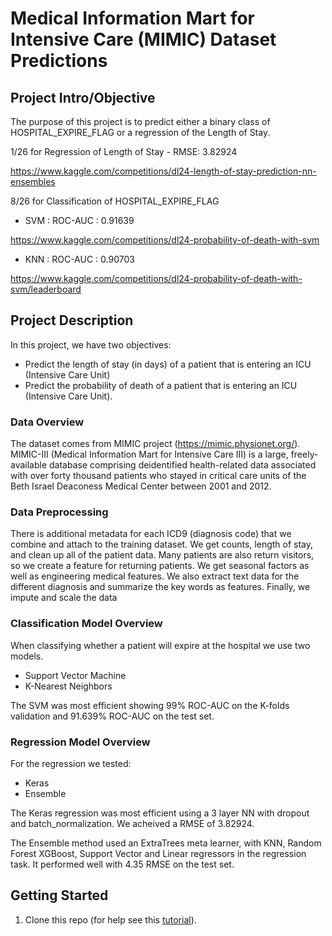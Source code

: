 
# Medical Information Mart for Intensive Care (MIMIC) Dataset Predictions

## Project Intro/Objective
The purpose of this project is to predict either a binary class of HOSPITAL_EXPIRE_FLAG or a regression of the Length of Stay. 

1/26 for Regression of Length of Stay - RMSE: 3.82924

https://www.kaggle.com/competitions/dl24-length-of-stay-prediction-nn-ensembles

8/26 for Classification of HOSPITAL_EXPIRE_FLAG 
- SVM : ROC-AUC : 0.91639

https://www.kaggle.com/competitions/dl24-probability-of-death-with-svm

- KNN : ROC-AUC : 0.90703

https://www.kaggle.com/competitions/dl24-probability-of-death-with-svm/leaderboard


## Project Description
In this project, we have two objectives:

- Predict the length of stay (in days) of a patient that is entering an ICU (Intensive Care Unit) 
- Predict the probability of death of a patient that is entering an ICU (Intensive Care Unit).

### Data Overview

The dataset comes from MIMIC project (https://mimic.physionet.org/). MIMIC-III (Medical Information Mart for Intensive Care III) is a large, freely-available database comprising deidentified health-related data associated with over forty thousand patients who stayed in critical care units of the Beth Israel Deaconess Medical Center between 2001 and 2012.

### Data Preprocessing

There is additional metadata for each ICD9 (diagnosis code) that we combine and attach to the training dataset. 
We get counts, length of stay, and clean up all of the patient data. 
Many patients are also return visitors, so we create a feature for returning patients. 
We get seasonal factors as well as engineering medical features. 
We also extract text data for the different diagnosis and summarize the key words as features. 
Finally, we impute and scale the data 

### Classification Model Overview

When classifying whether a patient will expire at the hospital we use two models. 
- Support Vector Machine
- K-Nearest Neighbors 

The SVM was most efficient showing 99% ROC-AUC on the K-folds validation and 91.639% ROC-AUC on the test set. 


### Regression Model Overview 

For the regression we tested: 
- Keras 
- Ensemble

The Keras regression was most efficient using a 3 layer NN with dropout and batch_normalization. We acheived a RMSE of 3.82924. 

The Ensemble method used an ExtraTrees meta learner, with KNN, Random Forest XGBoost, Support Vector and Linear regressors in the regression task. It performed well with 4.35 RMSE on the test set. 





## Getting Started

1. Clone this repo (for help see this [tutorial](https://help.github.com/articles/cloning-a-repository/)).
    
